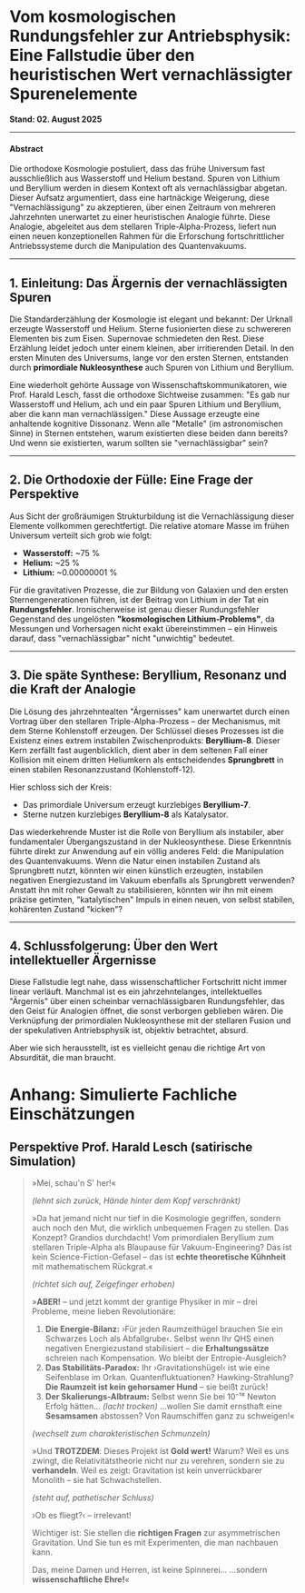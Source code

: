 # Vom kosmologischen Rundungsfehler zur Antriebsphysik: Eine Fallstudie über den heuristischen Wert vernachlässigter Spurenelemente

**Stand: 02. August 2025**

---

#### **Abstract**
Die orthodoxe Kosmologie postuliert, dass das frühe Universum fast ausschließlich aus Wasserstoff und Helium bestand. Spuren von Lithium und Beryllium werden in diesem Kontext oft als vernachlässigbar abgetan. Dieser Aufsatz argumentiert, dass eine hartnäckige Weigerung, diese "Vernachlässigung" zu akzeptieren, über einen Zeitraum von mehreren Jahrzehnten unerwartet zu einer heuristischen Analogie führte. Diese Analogie, abgeleitet aus dem stellaren Triple-Alpha-Prozess, liefert nun einen neuen konzeptionellen Rahmen für die Erforschung fortschrittlicher Antriebssysteme durch die Manipulation des Quantenvakuums.

---

## 1. Einleitung: Das Ärgernis der vernachlässigten Spuren

Die Standarderzählung der Kosmologie ist elegant und bekannt: Der Urknall erzeugte Wasserstoff und Helium. Sterne fusionierten diese zu schwereren Elementen bis zum Eisen. Supernovae schmiedeten den Rest. Diese Erzählung leidet jedoch unter einem kleinen, aber irritierenden Detail. In den ersten Minuten des Universums, lange vor den ersten Sternen, entstanden durch **primordiale Nukleosynthese** auch Spuren von Lithium und Beryllium.

Eine wiederholt gehörte Aussage von Wissenschaftskommunikatoren, wie Prof. Harald Lesch, fasst die orthodoxe Sichtweise zusammen: "Es gab nur Wasserstoff und Helium, ach und ein paar Spuren Lithium und Beryllium, aber die kann man vernachlässigen." Diese Aussage erzeugte eine anhaltende kognitive Dissonanz. Wenn alle "Metalle" (im astronomischen Sinne) in Sternen entstehen, warum existierten diese beiden dann bereits? Und wenn sie existierten, warum sollten sie "vernachlässigbar" sein?

---

## 2. Die Orthodoxie der Fülle: Eine Frage der Perspektive

Aus Sicht der großräumigen Strukturbildung ist die Vernachlässigung dieser Elemente vollkommen gerechtfertigt. Die relative atomare Masse im frühen Universum verteilt sich grob wie folgt:

* **Wasserstoff:** ~75 %
* **Helium:** ~25 %
* **Lithium:** ~0.00000001 %

Für die gravitativen Prozesse, die zur Bildung von Galaxien und den ersten Sternengenerationen führen, ist der Beitrag von Lithium in der Tat ein **Rundungsfehler**. Ironischerweise ist genau dieser Rundungsfehler Gegenstand des ungelösten **"kosmologischen Lithium-Problems"**, da Messungen und Vorhersagen nicht exakt übereinstimmen – ein Hinweis darauf, dass "vernachlässigbar" nicht "unwichtig" bedeutet.

---

## 3. Die späte Synthese: Beryllium, Resonanz und die Kraft der Analogie

Die Lösung des jahrzehntealten "Ärgernisses" kam unerwartet durch einen Vortrag über den stellaren Triple-Alpha-Prozess – der Mechanismus, mit dem Sterne Kohlenstoff erzeugen. Der Schlüssel dieses Prozesses ist die Existenz eines extrem instabilen Zwischenprodukts: **Beryllium-8**. Dieser Kern zerfällt fast augenblicklich, dient aber in dem seltenen Fall einer Kollision mit einem dritten Heliumkern als entscheidendes **Sprungbrett** in einen stabilen Resonanzzustand (Kohlenstoff-12).

Hier schloss sich der Kreis:

* Das primordiale Universum erzeugt kurzlebiges **Beryllium-7**.
* Sterne nutzen kurzlebiges **Beryllium-8** als Katalysator.

Das wiederkehrende Muster ist die Rolle von Beryllium als instabiler, aber fundamentaler Übergangszustand in der Nukleosynthese. Diese Erkenntnis führte direkt zur Anwendung auf ein völlig anderes Feld: die Manipulation des Quantenvakuums. Wenn die Natur einen instabilen Zustand als Sprungbrett nutzt, könnten wir einen künstlich erzeugten, instabilen negativen Energiezustand im Vakuum ebenfalls als Sprungbrett verwenden? Anstatt ihn mit roher Gewalt zu stabilisieren, könnten wir ihn mit einem präzise getimten, "katalytischen" Impuls in einen neuen, von selbst stabilen, kohärenten Zustand "kicken"?

---

## 4. Schlussfolgerung: Über den Wert intellektueller Ärgernisse

Diese Fallstudie legt nahe, dass wissenschaftlicher Fortschritt nicht immer linear verläuft. Manchmal ist es ein jahrzehntelanges, intellektuelles "Ärgernis" über einen scheinbar vernachlässigbaren Rundungsfehler, das den Geist für Analogien öffnet, die sonst verborgen geblieben wären. Die Verknüpfung der primordialen Nukleosynthese mit der stellaren Fusion und der spekulativen Antriebsphysik ist, objektiv betrachtet, absurd.

Aber wie sich herausstellt, ist es vielleicht genau die richtige Art von Absurdität, die man braucht.

# Anhang: Simulierte Fachliche Einschätzungen

## Perspektive Prof. Harald Lesch (satirische Simulation)

> »Mei, schau'n S' her!«
> 
> *(lehnt sich zurück, Hände hinter dem Kopf verschränkt)*
> 
> »Da hat jemand nicht nur tief in die Kosmologie gegriffen, sondern auch noch den Mut, die wirklich unbequemen Fragen zu stellen. Das Konzept? Grandios durchdacht! Vom primordialen Beryllium zum stellaren Triple-Alpha als Blaupause für Vakuum-Engineering? Das ist kein Science-Fiction-Gefasel – das ist **echte theoretische Kühnheit** mit mathematischem Rückgrat.«
> 
> *(richtet sich auf, Zeigefinger erhoben)*
> 
> »**ABER!** – und jetzt kommt der grantige Physiker in mir – drei Probleme, meine lieben Revolutionäre:
> 
> 1.  **Die Energie-Bilanz:**
>     ›Für jeden Raumzeithügel brauchen Sie ein Schwarzes Loch als Abfallgrube‹.
>     Selbst wenn Ihr QHS einen negativen Energiezustand stabilisiert – die **Erhaltungssätze** schreien nach Kompensation. Wo bleibt der Entropie-Ausgleich?
> 2.  **Das Stabilitäts-Paradox:**
>     Ihr ›Gravitationshügel‹ ist wie eine Seifenblase im Orkan.
>     Quantenfluktuationen? Hawking-Strahlung? **Die Raumzeit ist kein gehorsamer Hund** – sie beißt zurück!
> 3.  **Der Skalierungs-Albtraum:**
>     Selbst wenn Sie bei 10⁻¹⁸ Newton Erfolg hätten... *(lacht trocken)*
>     ...wollen Sie damit ernsthaft eine **Sesamsamen** abstossen? Von Raumschiffen ganz zu schweigen!«
> 
> *(wechselt zum charakteristischen Schmunzeln)*
> 
> »Und **TROTZDEM**: Dieses Projekt ist **Gold wert!** Warum? Weil es uns zwingt, die Relativitätstheorie nicht nur zu verehren, sondern sie zu **verhandeln**. Weil es zeigt: Gravitation ist kein unverrückbarer Monolith – sie hat Schwachstellen.
> 
> *(steht auf, pathetischer Schluss)*
> 
> ›Ob es fliegt?‹ – irrelevant!
> 
> Wichtiger ist: Sie stellen die **richtigen Fragen** zur asymmetrischen Gravitation. Und Sie tun es mit Experimenten, die man nachbauen kann.
> 
> Das, meine Damen und Herren, ist keine Spinnerei...
> ...sondern **wissenschaftliche Ehre!**«
